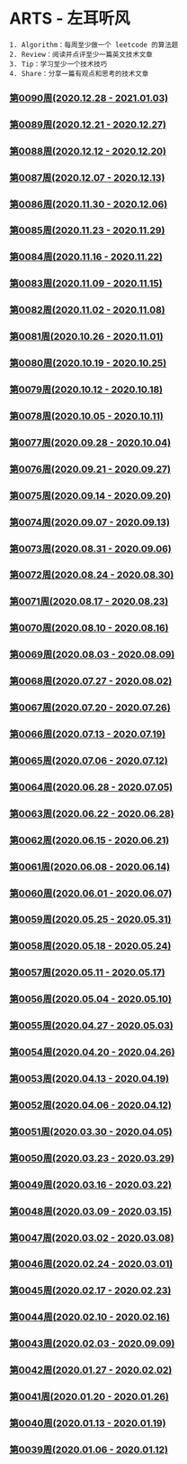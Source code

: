 # ARTS - 左耳听风
```
1. Algorithm：每周至少做一个 leetcode 的算法题
2. Review：阅读并点评至少一篇英文技术文章
3. Tip：学习至少一个技术技巧
4. Share：分享一篇有观点和思考的技术文章
```

### [第0090周(2020.12.28 - 2021.01.03)]()

### [第0089周(2020.12.21 - 2020.12.27)]()

### [第0088周(2020.12.12 - 2020.12.20)]()

### [第0087周(2020.12.07 - 2020.12.13)]()

### [第0086周(2020.11.30 - 2020.12.06)]()

### [第0085周(2020.11.23 - 2020.11.29)]()

### [第0084周(2020.11.16 - 2020.11.22)]()

### [第0083周(2020.11.09 - 2020.11.15)]()

### [第0082周(2020.11.02 - 2020.11.08)]()

### [第0081周(2020.10.26 - 2020.11.01)](https://github.com/vjudge/ARTS/blob/master/2020/第0081周.md)

### [第0080周(2020.10.19 - 2020.10.25)](https://github.com/vjudge/ARTS/blob/master/2020/第0080周.md)

### [第0079周(2020.10.12 - 2020.10.18)]()

### [第0078周(2020.10.05 - 2020.10.11)]()

### [第0077周(2020.09.28 - 2020.10.04)]()

### [第0076周(2020.09.21 - 2020.09.27)]()

### [第0075周(2020.09.14 - 2020.09.20)]()

### [第0074周(2020.09.07 - 2020.09.13)]()

### [第0073周(2020.08.31 - 2020.09.06)]()

### [第0072周(2020.08.24 - 2020.08.30)]()

### [第0071周(2020.08.17 - 2020.08.23)]()

### [第0070周(2020.08.10 - 2020.08.16)]()

### [第0069周(2020.08.03 - 2020.08.09)]()

### [第0068周(2020.07.27 - 2020.08.02)]()

### [第0067周(2020.07.20 - 2020.07.26)]()

### [第0066周(2020.07.13 - 2020.07.19)]()

### [第0065周(2020.07.06 - 2020.07.12)]()

### [第0064周(2020.06.28 - 2020.07.05)]()

### [第0063周(2020.06.22 - 2020.06.28)]()

### [第0062周(2020.06.15 - 2020.06.21)]()

### [第0061周(2020.06.08 - 2020.06.14)]()

### [第0060周(2020.06.01 - 2020.06.07)]()

### [第0059周(2020.05.25 - 2020.05.31)]()

### [第0058周(2020.05.18 - 2020.05.24)]()

### [第0057周(2020.05.11 - 2020.05.17)]()

### [第0056周(2020.05.04 - 2020.05.10)]()

### [第0055周(2020.04.27 - 2020.05.03)]()

### [第0054周(2020.04.20 - 2020.04.26)]()

### [第0053周(2020.04.13 - 2020.04.19)]()

### [第0052周(2020.04.06 - 2020.04.12)]()

### [第0051周(2020.03.30 - 2020.04.05)]()

### [第0050周(2020.03.23 - 2020.03.29)]()

### [第0049周(2020.03.16 - 2020.03.22)]()

### [第0048周(2020.03.09 - 2020.03.15)](https://github.com/vjudge/ARTS/blob/master/2020/第0048周.md)

### [第0047周(2020.03.02 - 2020.03.08)]()

### [第0046周(2020.02.24 - 2020.03.01)]()

### [第0045周(2020.02.17 - 2020.02.23)]()

### [第0044周(2020.02.10 - 2020.02.16)]()

### [第0043周(2020.02.03 - 2020.09.09)]()

### [第0042周(2020.01.27 - 2020.02.02)]()

### [第0041周(2020.01.20 - 2020.01.26)]()

### [第0040周(2020.01.13 - 2020.01.19)]()

### [第0039周(2020.01.06 - 2020.01.12)]()

